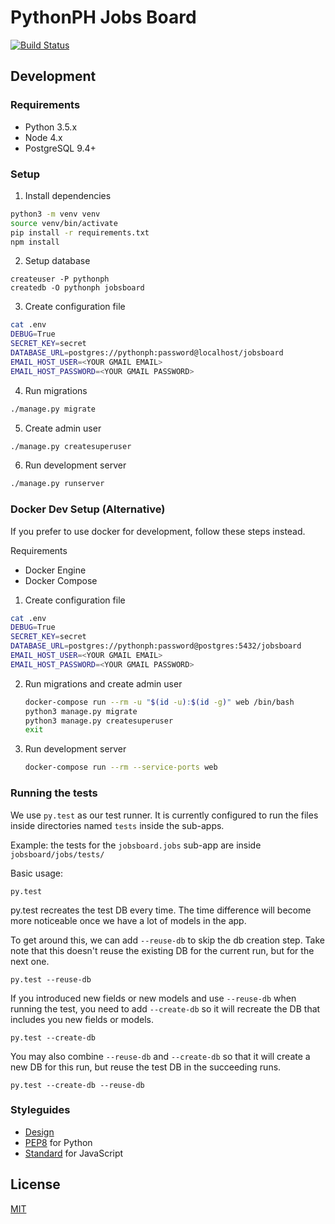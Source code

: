 # PythonPH Jobs Board

[![Build Status](https://semaphoreci.com/api/v1/pythonph/jobs-board/branches/master/badge.svg)](https://semaphoreci.com/pythonph/jobs-board)

## Development

### Requirements

- Python 3.5.x
- Node 4.x
- PostgreSQL 9.4+

### Setup

1. Install dependencies

  ```sh
  python3 -m venv venv
  source venv/bin/activate
  pip install -r requirements.txt
  npm install
  ```

2. Setup database

  ```
  createuser -P pythonph
  createdb -O pythonph jobsboard
  ```

3. Create configuration file

  ```sh
  cat .env
  DEBUG=True
  SECRET_KEY=secret
  DATABASE_URL=postgres://pythonph:password@localhost/jobsboard
  EMAIL_HOST_USER=<YOUR GMAIL EMAIL>
  EMAIL_HOST_PASSWORD=<YOUR GMAIL PASSWORD>

  ```

4. Run migrations

  ```sh
  ./manage.py migrate
  ```

5. Create admin user

  ```sh
  ./manage.py createsuperuser
  ```

6. Run development server

  ```sh
  ./manage.py runserver
  ```

### Docker Dev Setup (Alternative)

If you prefer to use docker for development, follow these steps instead.

Requirements

- Docker Engine
- Docker Compose

1. Create configuration file

  ```sh
  cat .env
  DEBUG=True
  SECRET_KEY=secret
  DATABASE_URL=postgres://pythonph:password@postgres:5432/jobsboard
  EMAIL_HOST_USER=<YOUR GMAIL EMAIL>
  EMAIL_HOST_PASSWORD=<YOUR GMAIL PASSWORD>

  ```

2. Run migrations and create admin user

    ```sh
    docker-compose run --rm -u "$(id -u):$(id -g)" web /bin/bash
    python3 manage.py migrate
    python3 manage.py createsuperuser
    exit
    ```

3. Run development server

    ```sh
    docker-compose run --rm --service-ports web
    ```

### Running the tests

  We use `py.test` as our test runner. It is currently configured to run
  the files inside directories named `tests` inside the sub-apps.

  Example: the tests for the `jobsboard.jobs` sub-app are inside
  `jobsboard/jobs/tests/`

  Basic usage:
  ```
  py.test
  ```

  py.test recreates the test DB every time. The time difference will
  become more noticeable once we have a lot of models in the app.

  To get around this, we can add `--reuse-db` to skip the db creation step.
  Take note that this doesn't reuse the existing DB for the current run, but
  for the next one.
  ```
  py.test --reuse-db
  ```

  If you introduced new fields or new models and use `--reuse-db` when running the
  test, you need to add `--create-db` so it will recreate the DB that includes
  you new fields or models.
  ```
  py.test --create-db
  ```

  You may also combine `--reuse-db` and `--create-db` so that it will create a new DB
  for this run, but reuse the test DB in the succeeding runs.
  ```
  py.test --create-db --reuse-db
  ```

### Styleguides

- [Design](https://github.com/pythonph/styleguide)
- [PEP8](https://www.python.org/dev/peps/pep-0008/) for Python
- [Standard](http://standardjs.com/) for JavaScript

## License

[MIT](./LICENSE)
